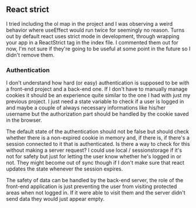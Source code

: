 ## React strict

I tried including the ol map in the project and I was observing a weird behavior where useEffect would run
twice for seemingly no reason.
Turns out by default react uses strict mode in development, through wrapping your app in a ReactStrict tag
in the index file. I commented them out for now, I'm not sure if they're going to be useful at some point
in the future so I didn't remove them.

### Authentication

I don't understand how hard (or easy) authentication is supposed to be with a front-end project and a back-end one.
If I don't have to manually manage cookies it should be an experience quite similar to the one I had with just my previous project.
I just need a state variable to check if a user is logged in and maybe a couple of always necessary informations like his/her username
but the authorization part should be handled by the cookie saved in the browser.

The default state of the authentication should not be false but should check whether there is a non-expired cookie in memory and, if
there is, if there's a session connected to it that is authenticated.
Is there a way to check for this without making a server request? I could use local / sessionstorage if it's not for safety but just
for letting the user know whether he's logged in or not. They might become out of sync though if I don't make sure that react updates the
state whenever the session expires.

The safety of data can be handled by the back-end server, the role of the front-end application is just preventing the user from visiting
protected areas when not logged in. If it were able to visit them and the server didn't send data they would just appear empty.
